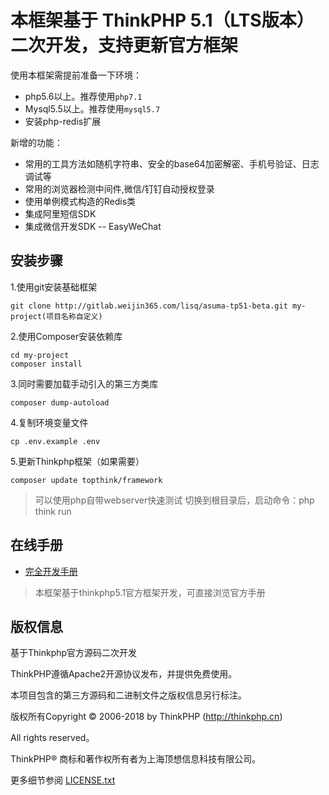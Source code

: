 
本框架基于 ThinkPHP 5.1（LTS版本）二次开发，支持更新官方框架
===============

使用本框架需提前准备一下环境：

 + php5.6以上。推荐使用`php7.1`
 + Mysql5.5以上。推荐使用`mysql5.7`
 + 安装php-redis扩展

新增的功能：

 + 常用的工具方法如随机字符串、安全的base64加密解密、手机号验证、日志调试等
 + 常用的浏览器检测中间件,微信/钉钉自动授权登录
 + 使用单例模式构造的Redis类
 + 集成阿里短信SDK
 + 集成微信开发SDK -- EasyWeChat

## 安装步骤

1.使用git安装基础框架

~~~
git clone http://gitlab.weijin365.com/lisq/asuma-tp51-beta.git my-project(项目名称自定义)
~~~

2.使用Composer安装依赖库

~~~
cd my-project
composer install
~~~

3.同时需要加载手动引入的第三方类库
~~~
composer dump-autoload
~~~

4.复制环境变量文件

~~~
cp .env.example .env
~~~

5.更新Thinkphp框架（如果需要）

~~~
composer update topthink/framework
~~~

> 可以使用php自带webserver快速测试
> 切换到根目录后，启动命令：php think run


## 在线手册

+ [完全开发手册](https://www.kancloud.cn/manual/thinkphp5_1/content)

> 本框架基于thinkphp5.1官方框架开发，可直接浏览官方手册


## 版权信息

基于Thinkphp官方源码二次开发

ThinkPHP遵循Apache2开源协议发布，并提供免费使用。

本项目包含的第三方源码和二进制文件之版权信息另行标注。

版权所有Copyright © 2006-2018 by ThinkPHP (http://thinkphp.cn)

All rights reserved。

ThinkPHP® 商标和著作权所有者为上海顶想信息科技有限公司。

更多细节参阅 [LICENSE.txt](LICENSE.txt)
